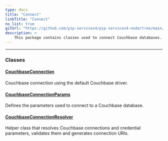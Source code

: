 ```yaml
---
type: docs
title: "Connect"
linkTitle: "Connect"
no_list: true
gitUrl: "https://github.com/pip-services4/pip-services4-node/tree/main/pip-services4-couchbase-node"
description: >
    This package contains classes used to connect Couchbase databases.
---
```

---

<div class="module-body"> 

### Classes

#### [CouchbaseConnection](couchbase_connection)
Couchbase connection using the default Couchbase driver.

#### [CouchbaseConnectionParams](couchbase_connection_params)
Defines the parameters used to connect to a Couchbase database.

#### [CouchbaseConnectionResolver](couchbase_connection_resolver)
Helper class that resolves Couchbase connections and credential parameters, validates them and generates connection URIs.

</div>
